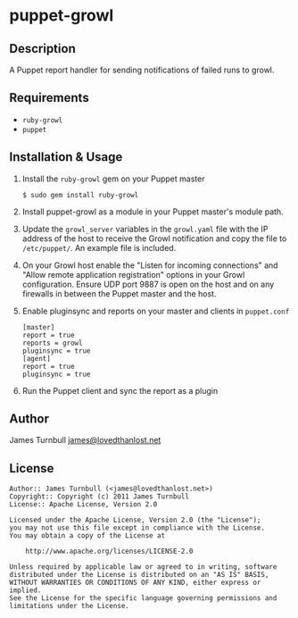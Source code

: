 puppet-growl
============

Description
-----------

A Puppet report handler for sending notifications of failed runs to growl.

Requirements
------------

* `ruby-growl`
* `puppet`

Installation & Usage
--------------------

1.  Install the `ruby-growl` gem on your Puppet master

        $ sudo gem install ruby-growl

2.  Install puppet-growl as a module in your Puppet master's module
    path.

3.  Update the `growl_server` variables in the `growl.yaml` file with 
    the IP address of the host to receive the Growl notification and 
    copy the file to `/etc/puppet/`. An example file is included.

4.  On your Growl host enable the "Listen for incoming connections" and 
    "Allow remote application registration" options in your Growl
    configuration.  Ensure UDP port 9887 is open on the host and on any 
    firewalls in between the Puppet master and the host.

5.  Enable pluginsync and reports on your master and clients in `puppet.conf`

        [master]
        report = true
        reports = growl
        pluginsync = true
        [agent]
        report = true
        pluginsync = true

6.  Run the Puppet client and sync the report as a plugin

Author
------

James Turnbull <james@lovedthanlost.net>

License
-------

    Author:: James Turnbull (<james@lovedthanlost.net>)
    Copyright:: Copyright (c) 2011 James Turnbull
    License:: Apache License, Version 2.0

    Licensed under the Apache License, Version 2.0 (the "License");
    you may not use this file except in compliance with the License.
    You may obtain a copy of the License at

        http://www.apache.org/licenses/LICENSE-2.0

    Unless required by applicable law or agreed to in writing, software
    distributed under the License is distributed on an "AS IS" BASIS,
    WITHOUT WARRANTIES OR CONDITIONS OF ANY KIND, either express or implied.
    See the License for the specific language governing permissions and
    limitations under the License.
